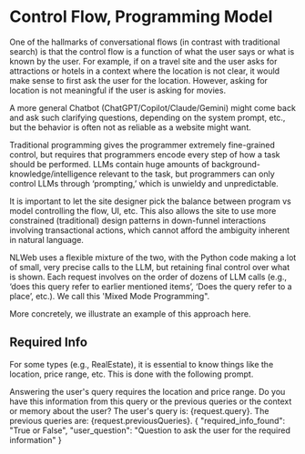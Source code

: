 
# Control Flow, Programming Model

One of the hallmarks of conversational flows (in contrast with traditional search) is that the control flow is a function of what the user says or what is known by the user. For example, if on a travel site and the user asks for attractions or hotels in a context where the location is not clear, it would make sense to first ask the user for the location. However, asking for location is not meaningful if the user is asking for movies.

A more general Chatbot (ChatGPT/Copilot/Claude/Gemini) might come back and ask such clarifying questions, depending on the system prompt, etc., but the behavior is often not as reliable as a website might want.

Traditional programming gives the programmer extremely fine-grained control, but requires that programmers encode every step of how a task should be performed. LLMs contain huge amounts of background-knowledge/intelligence relevant to the task, but programmers can only control LLMs through ‘prompting,’ which is unwieldy and unpredictable.

It is important to let the site designer pick the balance between program vs model controlling the flow, UI, etc. This also allows the site to use more constrained (traditional) design patterns in down-funnel interactions involving transactional actions, which cannot afford the ambiguity inherent in natural language.

NLWeb uses a flexible mixture of the two, with the Python code making a lot of small, very precise calls to the LLM, but retaining final control over what is shown. Each request involves on the order of dozens of LLM calls (e.g., ‘does this query refer to earlier mentioned items’, ‘Does the query refer to a place’, etc.). We call this 'Mixed Mode Programming".

More concretely, we illustrate an example of this approach here.

<!-- The document on post ranking explains more. -->

## Required Info

For some types (e.g., RealEstate), it is essential to know things like the location, price range, etc. This is done with the following prompt.

  <RealEstate>
    <Prompt ref="RequiredInfoPrompt">
      <promptString>
        Answering the user's query requires the location and price range.
        Do you have this information from this
        query or the previous queries or the context or memory about the user?
        The user's query is: {request.query}. The previous queries are: {request.previousQueries}.
      </promptString>
      <returnStruc>
        {
          "required_info_found": "True or False",
          "user_question": "Question to ask the user for the required information"
        }
      </returnStruc>
    </Prompt>
  </RealEstate>
